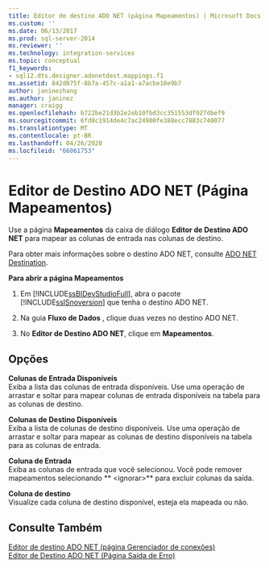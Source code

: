 ```yaml
---
title: Editor de destino ADO NET (página Mapeamentos) | Microsoft Docs
ms.custom: ''
ms.date: 06/13/2017
ms.prod: sql-server-2014
ms.reviewer: ''
ms.technology: integration-services
ms.topic: conceptual
f1_keywords:
- sql12.dts.designer.adonetdest.mappings.f1
ms.assetid: 842d075f-8b7a-457c-a1a1-a7acbe10e9b7
author: janinezhang
ms.author: janinez
manager: craigg
ms.openlocfilehash: b722be21d3b2e2eb10fbd3cc351553df927dbef9
ms.sourcegitcommit: 6fd8c1914de4c7ac24900fe388ecc7883c740077
ms.translationtype: MT
ms.contentlocale: pt-BR
ms.lasthandoff: 04/26/2020
ms.locfileid: "66061753"
---
```

# <a name="ado-net-destination-editor-mappings-page"></a>Editor de Destino ADO NET (Página Mapeamentos)
  Use a página **Mapeamentos** da caixa de diálogo **Editor de Destino ADO NET** para mapear as colunas de entrada nas colunas de destino.  
  
 Para obter mais informações sobre o destino ADO NET, consulte [ADO NET Destination](data-flow/ado-net-destination.md).  
  
 **Para abrir a página Mapeamentos**  
  
1.  Em [!INCLUDE[ssBIDevStudioFull](../includes/ssbidevstudiofull-md.md)], abra o pacote [!INCLUDE[ssISnoversion](../includes/ssisnoversion-md.md)] que tenha o destino ADO NET.  
  
2.  Na guia **Fluxo de Dados** , clique duas vezes no destino ADO NET.  
  
3.  No **Editor de Destino ADO NET**, clique em **Mapeamentos**.  
  
## <a name="options"></a>Opções  
 **Colunas de Entrada Disponíveis**  
 Exiba a lista das colunas de entrada disponíveis. Use uma operação de arrastar e soltar para mapear colunas de entrada disponíveis na tabela para as colunas de destino.  
  
 **Colunas de Destino Disponíveis**  
 Exiba a lista de colunas de destino disponíveis. Use uma operação de arrastar e soltar para mapear as colunas de destino disponíveis na tabela para as colunas de entrada.  
  
 **Coluna de Entrada**  
 Exiba as colunas de entrada que você selecionou. Você pode remover mapeamentos selecionando ** \<ignorar>** para excluir colunas da saída.  
  
 **Coluna de destino**  
 Visualize cada coluna de destino disponível, esteja ela mapeada ou não.  
  
## <a name="see-also"></a>Consulte Também  
 [Editor de destino ADO NET &#40;página Gerenciador de conexões&#41;](../../2014/integration-services/ado-net-destination-editor-connection-manager-page.md)   
 [Editor de Destino ADO NET &#40;Página Saída de Erro&#41;](../../2014/integration-services/ado-net-destination-editor-error-output-page.md)  
  
  
